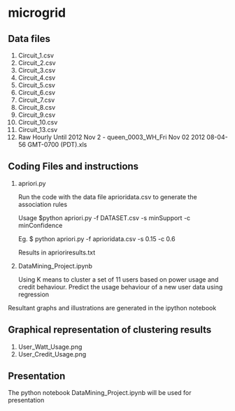 microgrid
=========


Data files
----------

1. Circuit_1.csv
2. Circuit_2.csv
3. Circuit_3.csv
4. Circuit_4.csv
5. Circuit_5.csv
6. Circuit_6.csv
7. Circuit_7.csv
8. Circuit_8.csv
9. Circuit_9.csv
10. Circuit_10.csv
11. Circuit_13.csv
12. Raw Hourly Until 2012 Nov 2 - queen_0003_WH_Fri Nov 02 2012 08-04-56 GMT-0700 (PDT).xls

Coding Files and instructions
-----------------------------

1. apriori.py

   Run the code with the data file aprioridata.csv to generate the association rules

    Usage
      $python apriori.py -f DATASET.csv -s minSupport  -c minConfidence

    Eg.
  	    $ python apriori.py -f aprioridata.csv -s 0.15 -c 0.6
      
    Results in aprioriresults.txt
    
2. DataMining_Project.ipynb
   
   Using K means to cluster a set of 11 users based on power usage and credit behaviour. Predict the usage behaviour of a new user data using regression

  Resultant graphs and illustrations are generated in the ipython notebook


Graphical representation of clustering results
---------------------------
1. User_Watt_Usage.png
2. User_Credit_Usage.png
 


Presentation
------------

The python notebook DataMining_Project.ipynb will be used for presentation


